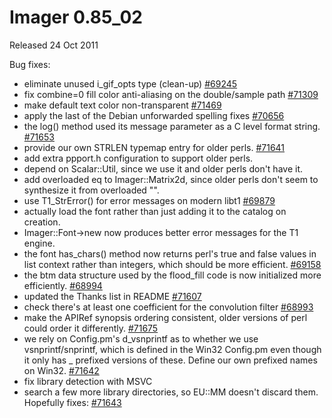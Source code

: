 # Imager 0.85_02

Released 24 Oct 2011

Bug fixes:
- eliminate unused i_gif_opts type (clean-up) [#69245](https://github.com/tonycoz/imager/isssues/69245) 
- fix combine=0 fill color anti-aliasing on the double/sample path [#71309](https://github.com/tonycoz/imager/isssues/71309) 
- make default text color non-transparent [#71469](https://github.com/tonycoz/imager/isssues/71469) 
- apply the last of the Debian unforwarded spelling fixes [#70656](https://github.com/tonycoz/imager/isssues/70656) 
- the log() method used its message parameter as a C level format string. [#71653](https://github.com/tonycoz/imager/isssues/71653) 
- provide our own STRLEN typemap entry for older perls. [#71641](https://github.com/tonycoz/imager/isssues/71641) 
- add extra ppport.h configuration to support older perls. 
- depend on Scalar::Util, since we use it and older perls don't have it. 
- add overloaded eq to Imager::Matrix2d, since older perls don't seem to synthesize it from overloaded "". 
- use T1_StrError() for error messages on modern libt1 [#69879](https://github.com/tonycoz/imager/isssues/69879) 
- actually load the font rather than just adding it to the catalog on creation. 
- Imager::Font->new now produces better error messages for the T1 engine. 
- the font has_chars() method now returns perl's true and false values in list context rather than integers, which should be more efficient. [#69158](https://github.com/tonycoz/imager/isssues/69158) 
- the btm data structure used by the flood_fill code is now initialized more efficiently. [#68994](https://github.com/tonycoz/imager/isssues/68994) 
- updated the Thanks list in README [#71607](https://github.com/tonycoz/imager/isssues/71607) 
- check there's at least one coefficient for the convolution filter [#68993](https://github.com/tonycoz/imager/isssues/68993) 
- make the APIRef synopsis ordering consistent, older versions of perl could order it differently. [#71675](https://github.com/tonycoz/imager/isssues/71675) 
- we rely on Config.pm's d_vsnprintf as to whether we use vsnprintf/snprintf, which is defined in the Win32 Config.pm even though it only has _ prefixed versions of these. Define our own prefixed names on Win32. [#71642](https://github.com/tonycoz/imager/isssues/71642) 
- fix library detection with MSVC 
- search a few more library directories, so EU::MM doesn't discard them. Hopefully fixes: [#71643](https://github.com/tonycoz/imager/isssues/71643)